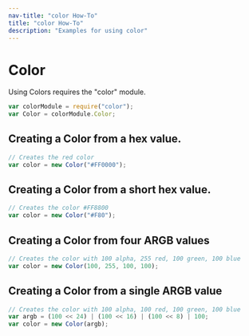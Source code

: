 ```yaml
---
nav-title: "color How-To"
title: "color How-To"
description: "Examples for using color"
---
```

# Color
Using Colors requires the "color" module.
``` JavaScript
var colorModule = require("color");
var Color = colorModule.Color;
```
## Creating a Color from a hex value.
``` JavaScript
// Creates the red color
var color = new Color("#FF0000");
```
## Creating a Color from a short hex value.
``` JavaScript
// Creates the color #FF8800
var color = new Color("#F80");
```
## Creating a Color from four ARGB values
``` JavaScript
// Creates the color with 100 alpha, 255 red, 100 green, 100 blue
var color = new Color(100, 255, 100, 100);
```
## Creating a Color from a single ARGB value
``` JavaScript
// Creates the color with 100 alpha, 100 red, 100 green, 100 blue
var argb = (100 << 24) | (100 << 16) | (100 << 8) | 100;
var color = new Color(argb);
```

